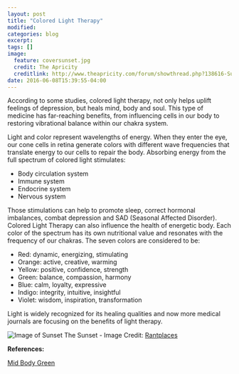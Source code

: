 ```yaml
---
layout: post
title: "Colored Light Therapy"
modified:
categories: blog
excerpt:
tags: []
image:
  feature: coversunset.jpg
  credit: The Apricity
  creditlink: http://www.theapricity.com/forum/showthread.php?138616-Sunrise-or-sunset
date: 2016-06-08T15:39:55-04:00
---
```


According to some studies, colored light therapy, not only helps uplift feelings of depression, but heals mind, body and soul. This type of medicine has far-reaching benefits, from influencing cells in our body to restoring vibrational balance within our chakra system.

Light and color represent wavelengths of energy. When they enter the eye, our cone cells in retina generate colors with different wave frequencies that translate energy to our cells to repair the body. Absorbing energy from the full spectrum of colored light stimulates:

- Body circulation system
- Immune system
- Endocrine system
- Nervous system

Those stimulations can help to promote sleep, correct hormonal imbalances, combat depression and SAD (Seasonal Affected Disorder). Colored Light Therapy can also influence the health of energetic body. Each color of the spectrum has its own nutritional value and resonates with the frequency of our chakras. The seven colors are considered to be:

- Red: dynamic, energizing, stimulating
- Orange: active, creative, warming
- Yellow: positive, confidence, strength
- Green: balance, compassion, harmony
- Blue: calm, loyalty, expressive
- Indigo: integrity, intuitive, insightful
- Violet: wisdom, inspiration, transformation

Light is widely recognized for its healing qualities and now more medical journals are focusing on the benefits of light therapy.

![Image of Sunset](https://marinaorru.github.io/images/sunset2.jpg)
The Sunset - Image Credit: [Rantplaces](http://www.rantplaces.com/2014/11/04/10-amazing-sunsets-around-the-world/)

**References:**

[Mid Body Green](http://www.mindbodygreen.com/0-6603/How-Light-Therapy-Can-Help-Your-Mood.html)


[jekyll-gh]: https://github.com/jekyll/jekyll
[jekyll]:    http://jekyllrb.com
